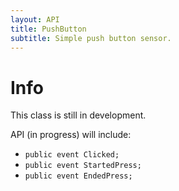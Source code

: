 ```yaml
---
layout: API
title: PushButton
subtitle: Simple push button sensor.
---
```


# Info

This class is still in development. 

API (in progress) will include:


 * `public event Clicked;`
 * `public event StartedPress;`
 * `public event EndedPress;`